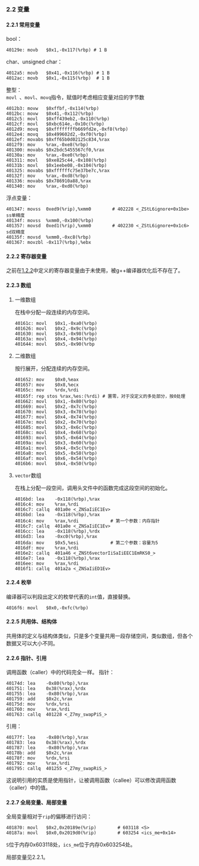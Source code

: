 ### 2.2 变量

#### 2.2.1 常用变量

bool：  

```assembly    
40129e:	movb   $0x1,-0x117(%rbp) # 1 B
```

char、unsigned char：  

```assembly
4012a5:	movb   $0x41,-0x116(%rbp) # 1 B
4012ac:	movb   $0x1,-0x115(%rbp)  # 1 B
```

整型：  
`movl `、`movl`、`movq`指令，赋值时考虑相应变量对应的字节数

```assembly
4012b3:	movw   $0xffbf,-0x114(%rbp)
4012bc:	movw   $0x41,-0x112(%rbp)
4012c5:	movl   $0xff439eb2,-0x110(%rbp)
4012cf:	movl   $0xbc614e,-0x10c(%rbp)
4012d9:	movq   $0xffffffffb669fd2e,-0xf8(%rbp)
4012e4:	movq   $0x499602d2,-0xf0(%rbp)
4012ef:	movabs $0xff65b0d02125c834,%rax
4012f9:	mov    %rax,-0xe8(%rbp)
401300:	movabs $0x2bdc5455567cf0,%rax
40130a:	mov    %rax,-0xe0(%rbp)
401311:	movl   $0xe825c44,-0x108(%rbp)
40131b:	movl   $0x1eebe08,-0x104(%rbp)
401325:	movabs $0xffffffc75e37be7c,%rax
40132f:	mov    %rax,-0xd8(%rbp)
401336:	movabs $0x786910a88,%rax
401340:	mov    %rax,-0xd0(%rbp)
```

浮点变量：  

```assembly
401347:	movss  0xed9(%rip),%xmm0        # 402228 <_ZStL6ignore+0x1be> ss单精度
40134f:	movss  %xmm0,-0x100(%rbp)       
401357:	movsd  0xed1(%rip),%xmm0        # 402230 <_ZStL6ignore+0x1c6> sd双精度
40135f:	movsd  %xmm0,-0xc8(%rbp)
401367:	movzbl -0x117(%rbp),%ebx
```
#### 2.2.2 寄存器变量

之前在[1.2.2](../chapter1/1.2.md)中定义的寄存器变量由于未使用，被g++编译器优化后不存在了。

#### 2.2.3 数组

1. 一维数组
    
    在栈中分配一段连续的内存空间。
    
    ```assembly
    40161c:	movl   $0x1,-0xa0(%rbp)
    401626:	movl   $0x2,-0x9c(%rbp)
    401630:	movl   $0x3,-0x98(%rbp)
    40163a:	movl   $0x4,-0x94(%rbp)
    401644:	movl   $0x5,-0x90(%rbp
    ```

2. 二维数组

    按行展开，分配连续的内存空间。
    
    ```assembly
    401652:	mov    $0x0,%eax
    401657:	mov    $0x8,%ecx
    40165c:	mov    %rdx,%rdi
    40165f:	rep stos %rax,%es:(%rdi) # 置零，对于没定义的多处部分，按0处理
    401662:	movl   $0x1,-0x80(%rbp)
    401669:	movl   $0x2,-0x7c(%rbp)
    401670:	movl   $0x3,-0x78(%rbp)
    401677:	movl   $0x4,-0x74(%rbp)
    40167e:	movl   $0x2,-0x70(%rbp)
    401685:	movl   $0x3,-0x6c(%rbp)
    40168c:	movl   $0x4,-0x68(%rbp)
    401693:	movl   $0x5,-0x64(%rbp)
    40169a:	movl   $0x3,-0x60(%rbp)
    4016a1:	movl   $0x4,-0x5c(%rbp)
    4016a8:	movl   $0x5,-0x58(%rbp)
    4016af:	movl   $0x6,-0x54(%rbp)
    4016b6:	movl   $0x4,-0x50(%rbp)
    ```
    
3. `vector`数组

    在栈上分配一段空间，调用头文件中的函数完成这段空间的初始化。    
    
    ```assembly
    4016bd:	lea    -0x118(%rbp),%rax
    4016c4:	mov    %rax,%rdi
    4016c7:	callq  401a0e <_ZNSaIiEC1Ev>
    4016bd:	lea    -0x118(%rbp),%rax
    4016c4:	mov    %rax,%rdi            # 第一个参数：内存指针
    4016c7:	callq  401a0e <_ZNSaIiEC1Ev>
    4016cc:	lea    -0x118(%rbp),%rdx
    4016d3:	lea    -0xc0(%rbp),%rax
    4016da:	mov    $0x5,%esi            # 第二个参数：容量为5
    4016df:	mov    %rax,%rdi
    4016e2:	callq  401a46 <_ZNSt6vectorIiSaIiEEC1EmRKS0_>
    4016e7:	lea    -0x118(%rbp),%rax
    4016ee:	mov    %rax,%rdi
    4016f1:	callq  401a2a <_ZNSaIiED1Ev>
    ```
    
#### 2.2.4 枚举

编译器可以判段出定义的枚举代表的`int`值，直接替换。

```assembly
4016f6:	movl   $0x0,-0xfc(%rbp)
```

#### 2.2.5 共用体、结构体

共用体的定义与结构体类似，只是多个变量共用一段存储空间，类似数组，但各个数据又可以大小不同。
    
#### 2.2.6 指针、引用

调用函数（caller）中的代码完全一样。
指针：
```assembly
40174d:	lea    -0x80(%rbp),%rax
401751:	lea    0x38(%rax),%rdx
401755:	lea    -0x80(%rbp),%rax
401759:	add    $0x2c,%rax
40175d:	mov    %rdx,%rsi
401760:	mov    %rax,%rdi
401763:	callq  401228 <_Z7my_swapPiS_>
```

引用：
```
40177f:	lea    -0x80(%rbp),%rax
401783:	lea    0x38(%rax),%rdx
401787:	lea    -0x80(%rbp),%rax
40178b:	add    $0x2c,%rax
40178f:	mov    %rdx,%rsi
401792:	mov    %rax,%rdi
401795:	callq  401255 <_Z7my_swapRiS_>
```  

这说明引用的实质是使用指针，让被调用函数（callee）可以修改调用函数（caller）中的值。

#### 2.2.7 全局变量、局部变量
    
全局变量相对于`rip`的偏移进行访问：

```assembly
401870:	movl   $0x2,0x20189e(%rip)        # 603118 <S>
40187a:	movl   $0x0,0x2019d0(%rip)        # 603254 <ics_me+0x14>
```        

`S`位于内存0x603118处，`ics_me`位于内存0x603254处。

局部变量见2.2.1。

